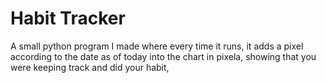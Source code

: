 # Habit Tracker
A small python program I made where every time it runs, it adds a pixel according to the date as of today into the chart in pixela, showing that you were keeping track and did your habit,
